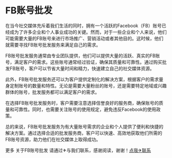 # FB账号批发

在当今社交媒体充斥着我们生活的同时，拥有一个活跃的Facebook（FB）账号已经成为了许多企业和个人事业成功的关键。然而，对于一些企业和个人来说，他们可能需要大量的FB账号来进行市场推广、营销活动或者其他目的。这时候，他们就需要寻找FB账号批发服务来满足自己的需求。

FB账号批发服务通常由专业团队提供，他们可以提供大量的活跃、真实的FB账号，满足客户的需求。这些账号通常经过验证，确保其质量和可靠性。通过购买批发FB账号，客户可以节省大量时间和精力，快速建立自己的社交媒体资源。

此外，FB账号批发服务还可以为客户提供定制化的解决方案，根据客户的需求量身定制账号的数量和特性。无论是需要大量粉丝的账号，还是需要特定地域或兴趣群体的账号，批发服务都可以满足客户的需求。

在选择FB账号批发服务时，客户需要注意选择信誉良好的服务商，确保账号的质量和可靠性。同时，也需要关注账号的使用规定，避免违反Facebook的使用政策。

总的来说，FB账号批发服务为有大量账号需求的企业和个人提供了便利和快捷的解决方案。通过选择合适的批发服务商，客户可以快速、高效地获取他们所需的FB账号资源，助力他们在社交媒体上取得成功。

更多 关于FB账号批发 请通过✈与我们联系，感谢阅读，谢谢！[点我✈联系](https://a.k02.cc)